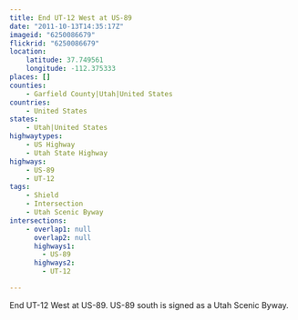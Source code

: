 ```yaml
---
title: End UT-12 West at US-89
date: "2011-10-13T14:35:17Z"
imageid: "6250086679"
flickrid: "6250086679"
location:
    latitude: 37.749561
    longitude: -112.375333
places: []
counties:
    - Garfield County|Utah|United States
countries:
    - United States
states:
    - Utah|United States
highwaytypes:
    - US Highway
    - Utah State Highway
highways:
    - US-89
    - UT-12
tags:
    - Shield
    - Intersection
    - Utah Scenic Byway
intersections:
    - overlap1: null
      overlap2: null
      highways1:
        - US-89
      highways2:
        - UT-12

---
```

End UT-12 West at US-89.  US-89 south is signed as a Utah Scenic Byway.